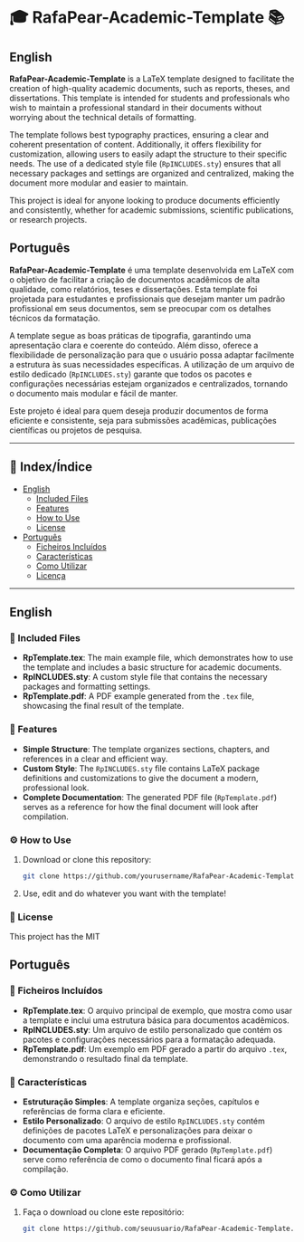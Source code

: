 # 🎓 RafaPear-Academic-Template 📚

## English

**RafaPear-Academic-Template** is a LaTeX template designed to facilitate the creation of high-quality academic documents, such as reports, theses, and dissertations. This template is intended for students and professionals who wish to maintain a professional standard in their documents without worrying about the technical details of formatting.

The template follows best typography practices, ensuring a clear and coherent presentation of content. Additionally, it offers flexibility for customization, allowing users to easily adapt the structure to their specific needs. The use of a dedicated style file (`RpINCLUDES.sty`) ensures that all necessary packages and settings are organized and centralized, making the document more modular and easier to maintain.

This project is ideal for anyone looking to produce documents efficiently and consistently, whether for academic submissions, scientific publications, or research projects.

## Português

**RafaPear-Academic-Template** é uma template desenvolvida em LaTeX com o objetivo de facilitar a criação de documentos acadêmicos de alta qualidade, como relatórios, teses e dissertações. Esta template foi projetada para estudantes e profissionais que desejam manter um padrão profissional em seus documentos, sem se preocupar com os detalhes técnicos da formatação.

A template segue as boas práticas de tipografia, garantindo uma apresentação clara e coerente do conteúdo. Além disso, oferece a flexibilidade de personalização para que o usuário possa adaptar facilmente a estrutura às suas necessidades específicas. A utilização de um arquivo de estilo dedicado (`RpINCLUDES.sty`) garante que todos os pacotes e configurações necessárias estejam organizados e centralizados, tornando o documento mais modular e fácil de manter.

Este projeto é ideal para quem deseja produzir documentos de forma eficiente e consistente, seja para submissões acadêmicas, publicações científicas ou projetos de pesquisa.

---

## 📖 Index/Índice

- [English](#english)
  - [Included Files](#included-files)
  - [Features](#features)
  - [How to Use](#how-to-use)
  - [License](#license)
- [Português](#português)
  - [Ficheiros Incluídos](#ficheiros-incluídos)
  - [Características](#características)
  - [Como Utilizar](#como-utilizar)
  - [Licença](#licença)

---

## English

### 📁 Included Files

- **RpTemplate.tex**: The main example file, which demonstrates how to use the template and includes a basic structure for academic documents.
- **RpINCLUDES.sty**: A custom style file that contains the necessary packages and formatting settings.
- **RpTemplate.pdf**: A PDF example generated from the `.tex` file, showcasing the final result of the template.

### 🌟 Features

- **Simple Structure**: The template organizes sections, chapters, and references in a clear and efficient way.
- **Custom Style**: The `RpINCLUDES.sty` file contains LaTeX package definitions and customizations to give the document a modern, professional look.
- **Complete Documentation**: The generated PDF file (`RpTemplate.pdf`) serves as a reference for how the final document will look after compilation.

### ⚙️ How to Use

1. Download or clone this repository:
   ```bash
   git clone https://github.com/yourusername/RafaPear-Academic-Template.git

2. Use, edit and do whatever you want with the template!

### 📖 License

This project has the MIT

## Português

### 📁 Ficheiros Incluídos

- **RpTemplate.tex**: O arquivo principal de exemplo, que mostra como usar a template e inclui uma estrutura básica para documentos acadêmicos.
- **RpINCLUDES.sty**: Um arquivo de estilo personalizado que contém os pacotes e configurações necessários para a formatação adequada.
- **RpTemplate.pdf**: Um exemplo em PDF gerado a partir do arquivo `.tex`, demonstrando o resultado final da template.

### 🌟 Características

- **Estruturação Simples**: A template organiza seções, capítulos e referências de forma clara e eficiente.
- **Estilo Personalizado**: O arquivo de estilo `RpINCLUDES.sty` contém definições de pacotes LaTeX e personalizações para deixar o documento com uma aparência moderna e profissional.
- **Documentação Completa**: O arquivo PDF gerado (`RpTemplate.pdf`) serve como referência de como o documento final ficará após a compilação.

### ⚙️ Como Utilizar

1. Faça o download ou clone este repositório:
   ```bash
   git clone https://github.com/seuusuario/RafaPear-Academic-Template.git